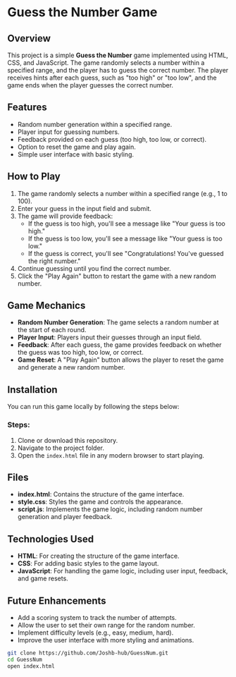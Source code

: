 # Guess the Number Game

## Overview
This project is a simple **Guess the Number** game implemented using HTML, CSS, and JavaScript. The game randomly selects a number within a specified range, and the player has to guess the correct number. The player receives hints after each guess, such as "too high" or "too low", and the game ends when the player guesses the correct number.

## Features
- Random number generation within a specified range.
- Player input for guessing numbers.
- Feedback provided on each guess (too high, too low, or correct).
- Option to reset the game and play again.
- Simple user interface with basic styling.

## How to Play
1. The game randomly selects a number within a specified range (e.g., 1 to 100).
2. Enter your guess in the input field and submit.
3. The game will provide feedback:
   - If the guess is too high, you'll see a message like "Your guess is too high."
   - If the guess is too low, you'll see a message like "Your guess is too low."
   - If the guess is correct, you'll see "Congratulations! You've guessed the right number."
4. Continue guessing until you find the correct number.
5. Click the "Play Again" button to restart the game with a new random number.

## Game Mechanics
- **Random Number Generation**: The game selects a random number at the start of each round.
- **Player Input**: Players input their guesses through an input field.
- **Feedback**: After each guess, the game provides feedback on whether the guess was too high, too low, or correct.
- **Game Reset**: A "Play Again" button allows the player to reset the game and generate a new random number.

## Installation
You can run this game locally by following the steps below:

### Steps:
1. Clone or download this repository.
2. Navigate to the project folder.
3. Open the `index.html` file in any modern browser to start playing.

## Files
- **index.html**: Contains the structure of the game interface.
- **style.css**: Styles the game and controls the appearance.
- **script.js**: Implements the game logic, including random number generation and player feedback.

## Technologies Used
- **HTML**: For creating the structure of the game interface.
- **CSS**: For adding basic styles to the game layout.
- **JavaScript**: For handling the game logic, including user input, feedback, and game resets.

## Future Enhancements
- Add a scoring system to track the number of attempts.
- Allow the user to set their own range for the random number.
- Implement difficulty levels (e.g., easy, medium, hard).
- Improve the user interface with more styling and animations.

```bash
git clone https://github.com/Joshb-hub/GuessNum.git
cd GuessNum
open index.html
